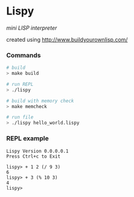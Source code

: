 # Lispy
*mini LISP interpreter*

created using http://www.buildyourownlisp.com/

### Commands
```bash
# build
> make build

# run REPL
> ./lispy

# build with memory check
> make memcheck

# run file
> ./lispy hello_world.lispy
```

### REPL example
```
Lispy Version 0.0.0.0.1
Press Ctrl+c to Exit

lispy> + 1 2 (/ 9 3)
6
lispy> + 3 (% 10 3)
4
lispy>
```

